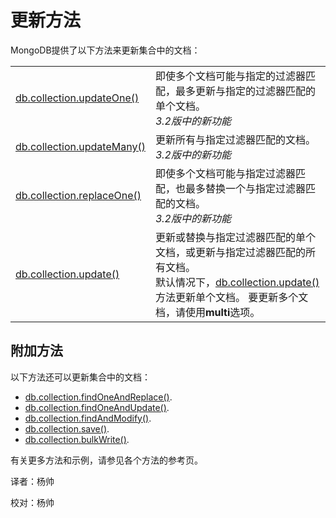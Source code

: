 # 更新方法
MongoDB提供了以下方法来更新集合中的文档：

|                                                              |                                                              |
| ------------------------------------------------------------ | ------------------------------------------------------------ |
| [db.collection.updateOne()](https://docs.mongodb.com/manual/reference/method/db.collection.updateOne/#db.collection.updateOne) | 即使多个文档可能与指定的过滤器匹配，最多更新与指定的过滤器匹配的单个文档。<br />*3.2版中的新功能* |
| [db.collection.updateMany()](https://docs.mongodb.com/manual/reference/method/db.collection.updateMany/#db.collection.updateMany) | 更新所有与指定过滤器匹配的文档。<br />*3.2版中的新功能*      |
| [db.collection.replaceOne()](https://docs.mongodb.com/manual/reference/method/db.collection.replaceOne/#db.collection.replaceOne) | 即使多个文档可能与指定过滤器匹配，也最多替换一个与指定过滤器匹配的文档。<br />*3.2版中的新功能* |
| [db.collection.update()](https://docs.mongodb.com/manual/reference/method/db.collection.update/#db.collection.update) | 更新或替换与指定过滤器匹配的单个文档，或更新与指定过滤器匹配的所有文档。<br />默认情况下，[db.collection.update()](https://docs.mongodb.com/manual/reference/method/db.collection.update/#db.collection.update)方法更新单个文档。 要更新多个文档，请使用**multi**选项。 |

## 附加方法

以下方法还可以更新集合中的文档：

- [db.collection.findOneAndReplace()](https://docs.mongodb.com/manual/reference/method/db.collection.findOneAndReplace/#db.collection.findOneAndReplace).
- [db.collection.findOneAndUpdate()](https://docs.mongodb.com/manual/reference/method/db.collection.findOneAndUpdate/#db.collection.findOneAndUpdate).
- [db.collection.findAndModify()](https://docs.mongodb.com/manual/reference/method/db.collection.findAndModify/#db.collection.findAndModify).
- [db.collection.save()](https://docs.mongodb.com/manual/reference/method/db.collection.save/#db.collection.save).
- [db.collection.bulkWrite()](https://docs.mongodb.com/manual/reference/method/db.collection.bulkWrite/#db.collection.bulkWrite).

有关更多方法和示例，请参见各个方法的参考页。



译者：杨帅

校对：杨帅
